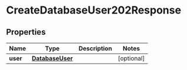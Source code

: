 

# CreateDatabaseUser202Response


## Properties

| Name | Type | Description | Notes |
|------------ | ------------- | ------------- | -------------|
|**user** | [**DatabaseUser**](DatabaseUser.md) |  |  [optional] |



